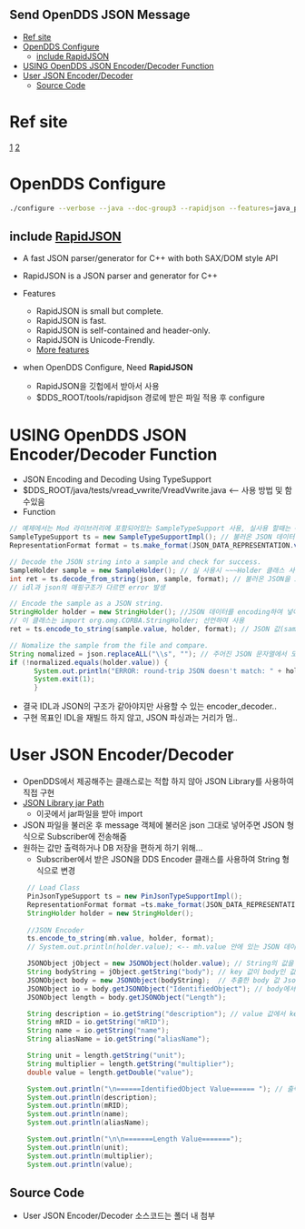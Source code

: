Send OpenDDS JSON Message
---
- [Ref site](#ref-site)
- [OpenDDS Configure](#opendds-configure)
  - [include RapidJSON](#include-rapidjson)
- [USING OpenDDS JSON Encoder/Decoder Function](#using-opendds-json-encoderdecoder-function)
- [User JSON Encoder/Decoder](#user-json-encoderdecoder)
  - [Source Code](#source-code)


# Ref site
[1](https://github.com/OpenDDS/OpenDDS/discussions/4247)
[2](https://github.com/OpenDDS/OpenDDS/discussions/4559#discussioncomment-9011116)

# OpenDDS Configure
```bash
./configure --verbose --java --doc-group3 --rapidjson --features=java_pre_jpms=0
```
## include [RapidJSON](https://rapidjson.org/) 
* A fast JSON parser/generator for C++ with both SAX/DOM style API
* RapidJSON is a JSON parser and generator for C++
* Features
  * RapidJSON is small but complete.
  * RapidJSON is fast.
  * RapidJSON is self-contained and header-only.
  * RapidJSON is Unicode-Frendly.
  * [More features](https://rapidjson.org/md_doc_features.html)

* when OpenDDS Configure, Need **RapidJSON**
  * RapidJSON을 깃헙에서 받아서 사용
  * $DDS_ROOT/tools/rapidjson 경로에 받은 파일 적용 후 configure
  
# USING OpenDDS JSON Encoder/Decoder Function
  * JSON Encoding and Decoding Using TypeSupport
  * $DDS_ROOT/java/tests/vread_vwrite/VreadVwrite.java <-- 사용 방법 및 함수있음
  * Function
  ```java
  // 예제에서는 Mod 라이브러리에 포함되어있는 SampleTypeSupport 사용, 실사용 할때는 ~~~TypeSupport 클래스 불러와서 사용하면됨.
  SampleTypeSupport ts = new SampleTypeSupportImpl(); // 불러온 JSON 데이터를 IDL에 매핑해주는 클래스
  RepresentationFormat format = ts.make_format(JSON_DATA_REPRESENTATION.value); // IDL의 포맷을 불러옴

  // Decode the JSON string into a sample and check for success.
  SampleHolder sample = new SampleHolder(); // 실 사용시 ~~~Holder 클래스 사용
  int ret = ts.decode_from_string(json, sample, format); // 불러온 JSON을 idl(sample)에 format에 맞게 매핑해줌 성공시 0 실패시 1
  // idl과 json의 매핑구조가 다르면 error 발생

  // Encode the sample as a JSON string.
  StringHolder holder = new StringHolder(); //JSON 데이터를 encoding하여 넣어주기 위한 holder 클래스
  // 이 클래스는 import org.omg.CORBA.StringHolder; 선언하여 사용
  ret = ts.encode_to_string(sample.value, holder, format); // JSON 값(sample.value)를 holder 클래스에 넣어줌 성공시 0 실패시 1

  // Nomalize the sample from the file and compare.
  String nomalized = json.replaceALL("\\s", ""); // 주어진 JSON 문자열에서 모든 공백 문자(스페이스, 탭, 줄 바꿈 등)을 제거
  if (!normalized.equals(holder.value)) {
        System.out.println("ERROR: round-trip JSON doesn't match: " + holder.value);
        System.exit(1);
        }
  ```
  * 결국 IDL과 JSON의 구조가 같아야지만 사용할 수 있는 encoder_decoder..
  * 구현 목표인 IDL을 재빌드 하지 않고, JSON 파싱과는 거리가 멈..

# User JSON Encoder/Decoder
* OpenDDS에서 제공해주는 클래스로는 적합 하지 않아 JSON Library를 사용하여 직접 구현
* [JSON Library jar Path](https://www.json.org/json-en.html)
  * 이곳에서 jar파일을 받아 import
* JSON 파일을 불러온 후 message 객체에 불러온 json 그대로 넣어주면 JSON 형식으로 Subscriber에 전송해줌
* 원하는 값만 출력하거나 DB 저장을 편하게 하기 위해...
  * Subscriber에서 받은 JSON을 DDS Encoder 클래스를 사용하여 String 형식으로 변경
   ```java
    // Load Class
    PinJsonTypeSupport ts = new PinJsonTypeSupportImpl();
    RepresentationFormat format =ts.make_format(JSON_DATA_REPRESENTATION.value);
    StringHolder holder = new StringHolder();
    
    //JSON Encoder
    ts.encode_to_string(mh.value, holder, format);
    // System.out.println(holder.value); <-- mh.value 안에 있는 JSON 데이터를 holder안에 넣어준 후 String으로 인코딩

    JSONObject jObject = new JSONObject(holder.value); // String의 값을 JSON Object로 변경
    String bodyString = jObject.getString("body"); // key 값이 body인 값 String으로 추출(찐 데이터)
    JSONObject body = new JSONObject(bodyString);  // 추출한 body 값 Json object로 변경
    JSONObject io = body.getJSONObject("IdentifiedObject"); // body에서 각 키 값에 따른 value 값 가져옴
    JSONObject length = body.getJSONObject("Length");

    String description = io.getString("description"); // value 값에서 key에 대한 값 string으로 가져옴
    String mRID = io.getString("mRID");
    String name = io.getString("name");
    String aliasName = io.getString("aliasName");

    String unit = length.getString("unit");
    String multiplier = length.getString("multiplier");
    double value = length.getDouble("value");

    System.out.println("\n======IdentifiedObject Value====== "); // 출력
    System.out.println(description);
    System.out.println(mRID);
    System.out.println(name);
    System.out.println(aliasName);

    System.out.println("\n\n=======Length Value=======");
    System.out.println(unit);
    System.out.println(multiplier);
    System.out.println(value);
   ```
## Source Code
* User JSON Encoder/Decoder 소스코드는 폴더 내 첨부